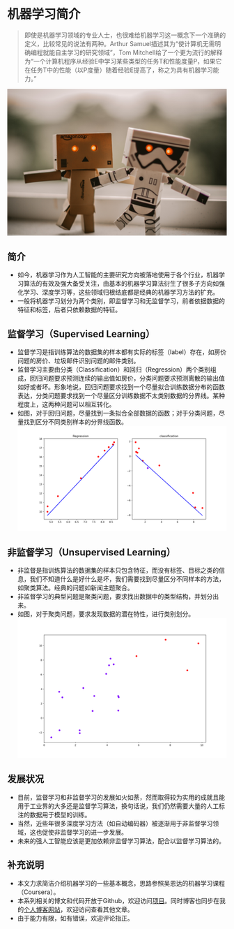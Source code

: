 # 机器学习简介
>即使是机器学习领域的专业人士，也很难给机器学习这一概念下一个准确的定义，比较常见的说法有两种。Arthur Samuel描述其为“使计算机无需明确编程就能自主学习的研究领域”，Tom Mitchell给了一个更为流行的解释为“一个计算机程序从经验E中学习某些类型的任务T和性能度量P，如果它在任务T中的性能（以P度量）随着经验E提高了，称之为具有机器学习能力。”

![ALT](./assets/ml.jpg)


## 简介
- 如今，机器学习作为人工智能的主要研究方向被落地使用于各个行业，机器学习算法的有效及强大备受关注，由基本的机器学习算法衍生了很多子方向如强化学习、深度学习等，这些领域归根结底都是经典的机器学习方法的扩充。
- 一般将机器学习划分为两个类别，即监督学习和无监督学习，前者依据数据的特征和标签，后者只依赖数据的特征。


## 监督学习（Supervised Learning）
- 监督学习是指训练算法的数据集的样本都有实际的标签（label）存在，如房价问题的房价、垃圾邮件识别问题的邮件类别。
- 监督学习主要由分类（Classification）和回归（Regression）两个类别组成，回归问题要求预测连续的输出值如房价，分类问题要求预测离散的输出值如好或者坏。形象地说，回归问题要求找到一个尽量拟合训练数据分布的函数表达，分类问题要求找到一个尽量区分训练数据不太类别数据的分界线。某种程度上，这两种问题可以相互转化。
- 如图，对于回归问题，尽量找到一条拟合全部数据的函数；对于分类问题，尽量找到区分不同类别样本的分界线函数。![](./assets/plot.png)


## 非监督学习（Unsupervised Learning）
- 非监督是指训练算法的数据集的样本只包含特征，而没有标签、目标之类的信息，我们不知道什么是好什么是坏，我们需要找到尽量区分不同样本的方法，如聚类算法。经典的问题如新闻主题聚合。
- 非监督学习的典型问题是聚类问题，要求找出数据中的类型结构，并划分出来。
- 如图，对于聚类问题，要求发现数据的潜在特性，进行类别划分。![](./assets/cluster.png)


## 发展状况
- 目前，监督学习和非监督学习的发展如火如荼，然而取得较为实用的成就且能用于工业界的大多还是监督学习算法，换句话说，我们仍然需要大量的人工标注的数据用于模型的训练。
- 当然，近些年很多深度学习方法（如自动编码器）被逐渐用于非监督学习领域，这也促使非监督学习的进一步发展。
- 未来的强人工智能应该是更加依赖非监督学习算法，配合以监督学习算法的。


## 补充说明
- 本文力求简洁介绍机器学习的一些基本概念，思路参照吴恩达的机器学习课程（Coursera）。
- 本系列相关的博文和代码开放于Github，欢迎访问[项目](https://github.com/luanshiyinyang/ML)。同时博客也同步在我的[个人博客网站](https://luanshiyinyang.github.io)，欢迎访问查看其他文章。
- 由于能力有限，如有错误，欢迎评论指正。